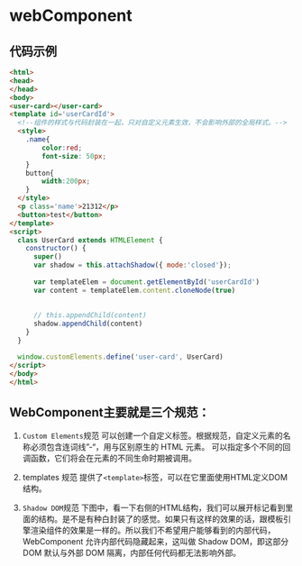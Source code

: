 # webComponent

## 代码示例
```html { .line-numbers }
<html>
<head>
</head>
<body>
<user-card></user-card>
<template id='userCardId'>
  <!--组件的样式与代码封装在一起，只对自定义元素生效，不会影响外部的全局样式。-->
  <style>
    .name{
        color:red;
        font-size: 50px;
    }
    button{
        width:200px;
    }  
  </style>
  <p class='name'>21312</p>
  <button>test</button>
</template>
<script>
  class UserCard extends HTMLElement {
    constructor() {
      super()
      var shadow = this.attachShadow({ mode:'closed'});
      
      var templateElem = document.getElementById('userCardId')
      var content = templateElem.content.cloneNode(true)
      
      
      // this.appendChild(content)
      shadow.appendChild(content)
    }
  }

  window.customElements.define('user-card', UserCard)
</script>
</body>
</html>
```
## WebComponent主要就是三个规范：
1. `Custom Elements`规范
    可以创建一个自定义标签。根据规范，自定义元素的名称必须包含连词线”-“，用与区别原生的 HTML 元素。
    可以指定多个不同的回调函数，它们将会在元素的不同生命时期被调用。

2. templates 规范
提供了`<template>`标签，可以在它里面使用HTML定义DOM结构。

3. `Shadow DOM`规范
下图中，看一下右侧的HTML结构，我们可以展开标记看到里面的结构。是不是有种白封装了的感觉。如果只有这样的效果的话，跟模板引擎渲染组件的效果是一样的。所以我们不希望用户能够看到的内部代码，WebComponent 允许内部代码隐藏起来，这叫做 Shadow DOM，即这部分 DOM 默认与外部 DOM 隔离，内部任何代码都无法影响外部。

